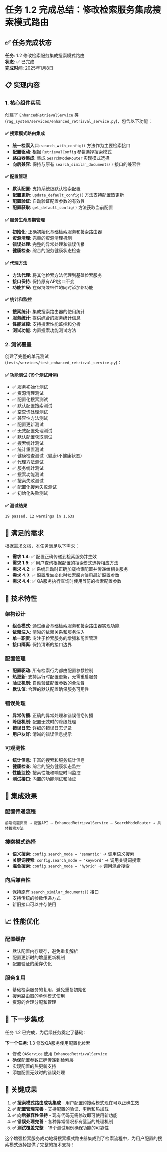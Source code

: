 # 任务 1.2 完成总结：修改检索服务集成搜索模式路由

## ✅ 任务完成状态

**任务**: 1.2 修改检索服务集成搜索模式路由  
**状态**: ✅ 已完成  
**完成时间**: 2025年1月8日

## 📋 实现内容

### 1. 核心组件实现

创建了 `EnhancedRetrievalService` 类 (`rag_system/services/enhanced_retrieval_service.py`)，包含以下功能：

#### ✅ 搜索模式路由集成
- **统一检索入口**: `search_with_config()` 方法作为主要检索接口
- **配置驱动**: 根据 `RetrievalConfig` 参数选择搜索模式
- **路由器集成**: 集成 `SearchModeRouter` 实现模式选择
- **向后兼容**: 保持与原有 `search_similar_documents()` 接口的兼容性

#### ✅ 配置管理
- **默认配置**: 支持系统级默认检索配置
- **配置更新**: `update_default_config()` 方法支持配置热更新
- **配置验证**: 自动验证配置参数的有效性
- **配置获取**: `get_default_config()` 方法获取当前配置

#### ✅ 服务生命周期管理
- **初始化**: 正确初始化基础检索服务和搜索路由器
- **资源清理**: 完善的资源清理机制
- **错误处理**: 完整的异常处理和错误传播
- **健康检查**: 综合的服务健康状态检查

#### ✅ 代理方法
- **方法代理**: 将其他检索方法代理到基础检索服务
- **接口保持**: 保持原有API接口不变
- **功能扩展**: 在保持兼容性的同时添加新功能

#### ✅ 统计和监控
- **搜索统计**: 集成搜索路由器的使用统计
- **服务统计**: 提供综合的服务统计信息
- **性能监控**: 支持搜索性能监控和分析
- **测试功能**: 内置搜索功能测试方法

### 2. 测试覆盖

创建了完整的单元测试 (`tests/services/test_enhanced_retrieval_service.py`)：

#### ✅ 功能测试 (19个测试用例)
- ✅ 服务初始化测试
- ✅ 资源清理测试
- ✅ 配置化搜索测试
- ✅ 默认配置搜索测试
- ✅ 空查询处理测试
- ✅ 兼容性方法测试
- ✅ 配置更新测试
- ✅ 无效配置处理测试
- ✅ 默认配置获取测试
- ✅ 搜索统计测试
- ✅ 统计重置测试
- ✅ 健康检查测试（健康/不健康状态）
- ✅ 代理方法测试
- ✅ 服务统计测试
- ✅ 搜索功能测试
- ✅ 搜索失败测试
- ✅ 配置化搜索失败测试
- ✅ 初始化失败测试

#### ✅ 测试结果
```
19 passed, 12 warnings in 1.63s
```

## 🎯 满足的需求

根据需求文档，本任务满足以下需求：

- **需求 1.4**: ✅ 配置正确传递到检索服务并生效
- **需求 1.5**: ✅ 用户查询根据配置的搜索模式选择相应方法
- **需求 4.2**: ✅ 系统启动时正确加载检索配置并传递给相关服务
- **需求 4.3**: ✅ 配置发生变化时检索服务使用最新配置参数
- **需求 4.4**: ✅ QA服务执行查询时使用当前的检索配置参数

## 🔧 技术特性

### 架构设计
- **组合模式**: 通过组合基础检索服务和搜索路由器实现功能
- **依赖注入**: 清晰的依赖关系和服务注入
- **单一职责**: 专注于检索服务的增强和配置管理
- **接口隔离**: 保持清晰的接口边界

### 配置管理
- **配置驱动**: 所有检索行为都由配置参数控制
- **热更新**: 支持运行时配置更新，无需重启服务
- **验证机制**: 自动验证配置参数的合法性
- **默认值**: 合理的默认配置确保服务可用性

### 错误处理
- **异常传播**: 正确的异常处理和错误信息传播
- **降级机制**: 配置无效时的降级处理
- **错误日志**: 详细的错误日志记录
- **用户友好**: 清晰的错误信息提示

### 可观测性
- **统计信息**: 丰富的搜索和服务统计信息
- **健康检查**: 综合的服务健康状态监控
- **性能监控**: 搜索性能和响应时间监控
- **测试接口**: 内置的功能测试和验证

## 🚀 集成效果

### 配置传递流程
```
前端设置页面 → 配置API → EnhancedRetrievalService → SearchModeRouter → 具体搜索方法
```

### 搜索模式选择
- **语义搜索**: `config.search_mode = 'semantic'` → 调用语义搜索
- **关键词搜索**: `config.search_mode = 'keyword'` → 调用关键词搜索  
- **混合搜索**: `config.search_mode = 'hybrid'` → 调用混合搜索

### 向后兼容性
- 保持原有 `search_similar_documents()` 接口
- 支持传统的参数传递方式
- 新旧接口可以并存使用

## 📈 性能优化

### 配置缓存
- 默认配置内存缓存，避免重复解析
- 配置更新时的增量更新机制
- 配置验证的缓存优化

### 服务复用
- 基础检索服务的复用，避免重复初始化
- 搜索路由器的单例模式使用
- 资源的合理分配和管理

## 🔗 下一步集成

任务 1.2 已完成，为后续任务奠定了基础：

**下一个任务**: 1.3 修改QA服务使用配置化检索
- 修改 `QAService` 使用 `EnhancedRetrievalService`
- 确保配置参数正确传递到检索层
- 实现配置的热更新支持
- 添加配置无效时的错误处理

## 🎯 关键成果

1. **✅ 搜索模式路由成功集成** - 用户配置的搜索模式现在可以正确生效
2. **✅ 配置管理完善** - 支持配置的验证、更新和热加载
3. **✅ 向后兼容性保持** - 现有代码无需修改即可使用新功能
4. **✅ 错误处理完善** - 各种异常情况都有适当的处理机制
5. **✅ 测试覆盖完整** - 19个测试用例确保功能的可靠性

这个增强检索服务成功地将搜索模式路由器集成到了检索流程中，为用户配置的搜索模式选择提供了完整的技术支持！